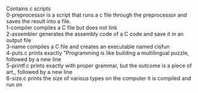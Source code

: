 Contains c scripts<br/>
0-preprocessor is a script that runs a c file through the preprocessor  and saves the result into a file.<br/>
1-compiler  compiles a C file but does not link<br/>
2-assembler generates the assembly code of a C code and save it in an output file<br/>
3-name compiles a C file and creates an executable named cisfun <br/>
4-puts.c prints exactly "Programming is like building a multilingual puzzle, followed by a new line<br/>
5-printf.c  prints exactly with proper grammar, but the outcome is a piece of art,, followed by a new line<br/>
6-size.c prints the size of various types on the computer it is compiled and run on<br/>
